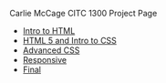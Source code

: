 Carlie McCage CITC 1300 Project Page

<ul>
    <li><a href="intro_to_html/index.html" target="_blank">Intro to HTML</a></li>
    <li><a href="HTML 5_to_intro_css/index.html" target="_blank">HTML 5 and Intro to CSS</a></li>
    <li><a href="adv_css/index.html" target="_blank">Advanced CSS</a></li>
    <li><a href="responsive/index.html" target="_blank">Responsive</a></li>
    <li><a href="final/index.html" target="_blank">Final</a></li>

</ul>